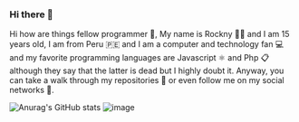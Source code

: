 ### Hi there 👋

Hi how are things
fellow programmer 📖,
My name is Rockny 🤵‍♂️ and I am 15 years old,
I am from Peru 🇵🇪 and I am a computer and technology fan 💻
and my favorite programming languages ​​are Javascript ⚛️ and Php 📋 although they say that the latter is dead but I highly doubt it. Anyway, you can take a walk through my repositories 📓 or even follow me on my social networks 🤩.

![Anurag's GitHub stats](https://github-readme-stats.vercel.app/api?username=chrockny&hide=contribs,prs)
![image](https://user-images.githubusercontent.com/82336052/118044779-b28e1e00-b33c-11eb-98ba-8dd767a57417.png)

